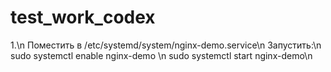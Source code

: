 # test_work_codex
1.\n
Поместить в /etc/systemd/system/nginx-demo.service\n
Запустить:\n
    sudo systemctl enable nginx-demo \n
    sudo systemctl start nginx-demo\n
